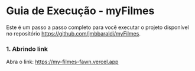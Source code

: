 # Guia de Execução - myFilmes

Este é um passo a passo completo para você executar o projeto disponível no repositório https://github.com/jmbbaraldi/myFilmes.

### 1. Abrindo link
Abra o link:
https://my-filmes-fawn.vercel.app
